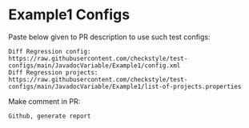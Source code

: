# Example1 Configs
Paste below given to PR description to use such test configs:
```
Diff Regression config: https://raw.githubusercontent.com/checkstyle/test-configs/main/JavadocVariable/Example1/config.xml
Diff Regression projects: https://raw.githubusercontent.com/checkstyle/test-configs/main/JavadocVariable/Example1/list-of-projects.properties
```
Make comment in PR:
```
Github, generate report
```
